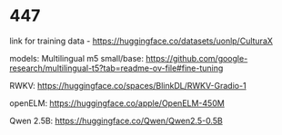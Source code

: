# 447

link for training data - https://huggingface.co/datasets/uonlp/CulturaX

models:
Multilingual m5 small/base:
https://github.com/google-research/multilingual-t5?tab=readme-ov-file#fine-tuning 

RWKV:
https://huggingface.co/spaces/BlinkDL/RWKV-Gradio-1 

openELM:
https://huggingface.co/apple/OpenELM-450M 

Qwen 2.5B:
https://huggingface.co/Qwen/Qwen2.5-0.5B 
